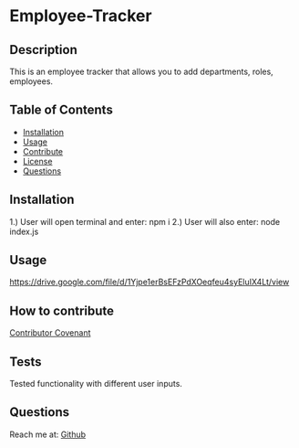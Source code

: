  # Employee-Tracker
        
## Description
        
This is an employee tracker that allows you to add departments, roles, employees.

## Table of Contents
- [Installation](#installation)
- [Usage](#Usage)
- [Contribute](#Contribute)
- [License](#license)
- [Questions](#Questions)
        
## Installation

1.) User will open terminal and enter: npm i
2.) User will also enter: node index.js

## Usage

https://drive.google.com/file/d/1Yjpe1erBsEFzPdXOeqfeu4syEluIX4Lt/view

## How to contribute
        
[Contributor Covenant](https://www.contributor-covenant.org/)

## Tests

Tested functionality with different user inputs.

## Questions
Reach me at: [Github](https://github.com/Reyes-Jose)
